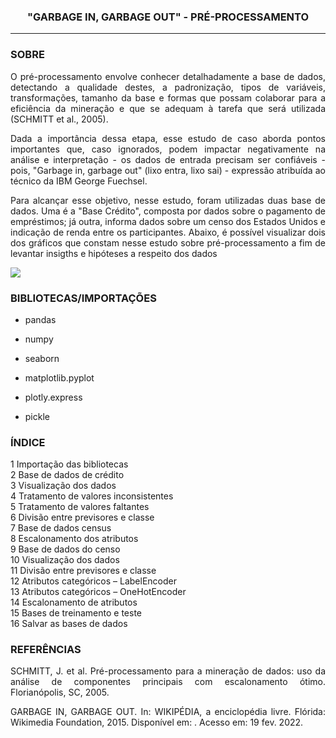 <h3> <center> "GARBAGE IN, GARBAGE OUT" - PRÉ-PROCESSAMENTO</center> </h3>
<hr size="1" width="100%" align="center" noshade> 



<h3> SOBRE </h3>


<p align = 'JUSTIFY'> O pré-processamento envolve conhecer detalhadamente a base de dados, detectando a qualidade destes, a padronização, tipos de variáveis, transformações, tamanho da base e formas que possam colaborar para a eficiência da mineração e que se adequam à tarefa que será utilizada (SCHMITT et al., 2005). </p>

<p align = 'JUSTIFY'>Dada a importância dessa etapa, esse estudo de caso aborda pontos importantes que, caso ignorados, podem impactar negativamente na análise e interpretação - os dados de entrada precisam ser confiáveis -  pois, "Garbage in, garbage out" (lixo entra, lixo sai) - expressão atribuída ao técnico da IBM George Fuechsel. </p>


<p align = 'JUSTIFY'>Para alcançar esse objetivo, nesse estudo, foram utilizadas duas base de dados. Uma é a "Base Crédito", composta por dados sobre o pagamento de empréstimos; já outra, informa dados sobre um censo dos Estados Unidos e indicação de renda entre os participantes. Abaixo, é possível visualizar dois dos gráficos que constam nesse estudo sobre pré-processamento a fim de levantar insigths e hipóteses a respeito dos dados </p>


<img src="https://github.com/WMFrts/pre-processamento-com-pandas-e-sklearn/blob/main/gr%C3%A1ficos.jpg?raw=true">

<h3>BIBLIOTECAS/IMPORTAÇÕES</h3>


* pandas

* numpy 

* seaborn


* matplotlib.pyplot


* plotly.express

* pickle



<h3>ÍNDICE</h3>

<dl>
<dt>1 Importação das bibliotecas</dt>
<dt>2 Base de dados de crédito</dt>
<dt>3 Visualização dos dados</dt>
<dt>4 Tratamento de valores inconsistentes</dt>
<dt>5 Tratamento de valores faltantes</dt>
<dt>6 Divisão entre previsores e classe</dt>
<dt>7 Base de dados census</dt>
<dt>8 Escalonamento dos atributos</dt>
<dt>9 Base de dados do censo</dt>
<dt>10 Visualização dos dados</dt>
<dt>11 Divisão entre previsores e classe</dt>
<dt>12 Atributos categóricos – LabelEncoder</dt>
<dt>13 Atributos categóricos – OneHotEncoder</dt>
<dt>14 Escalonamento de atributos</dt>
<dt>15 Bases de treinamento e teste</dt>
<dt>16 Salvar as bases de dados</dt>
</dl>


<h3>REFERÊNCIAS</h3>

<p align = 'JUSTIFY'>SCHMITT, J. et al. Pré-processamento para a mineração de dados: uso da análise de componentes principais com escalonamento ótimo. Florianópolis, SC, 2005.


<p align = 'JUSTIFY'>GARBAGE IN, GARBAGE OUT. In: WIKIPÉDIA, a enciclopédia livre. Flórida: Wikimedia Foundation, 2015. Disponível em: <https://pt.wikipedia.org/w/index.php?title=Garbage_in,_garbage_out&oldid=41413801>. Acesso em: 19 fev. 2022.


